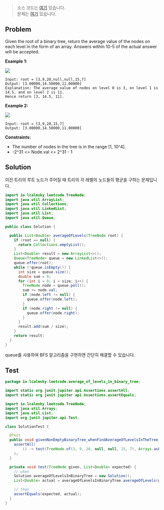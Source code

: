 > 소스 코드는 [여기](https://github.com/lcalmsky/leetcode/blob/master/src/main/java/io/lcalmsky/leetcode/average_of_levels_in_binary_tree/Solution.java) 있습니다.  
> 문제는 [여기](https://leetcode.com/problems/average-of-levels-in-binary-tree/) 있습니다.

## Problem

Given the root of a binary tree, return the average value of the nodes on each level in the form of an array. Answers within 10-5 of the actual answer will be accepted.


**Example 1:**

![](https://assets.leetcode.com/uploads/2021/03/09/avg1-tree.jpg)
```text
Input: root = [3,9,20,null,null,15,7]
Output: [3.00000,14.50000,11.00000]
Explanation: The average value of nodes on level 0 is 3, on level 1 is 14.5, and on level 2 is 11.
Hence return [3, 14.5, 11].
```

**Example 2:**

![](https://assets.leetcode.com/uploads/2021/03/09/avg2-tree.jpg)
```text
Input: root = [3,9,20,15,7]
Output: [3.00000,14.50000,11.00000]
```

**Constraints:**

* The number of nodes in the tree is in the range [1, 10^4].
* -2^31 <= Node.val <= 2^31 - 1

## Solution

이진 트리의 루트 노드가 주어질 때 트리의 각 레벨의 노드들의 평균을 구하는 문제입니다.

```java
import io.lcalmsky.leetcode.TreeNode;
import java.util.ArrayList;
import java.util.Collections;
import java.util.LinkedList;
import java.util.List;
import java.util.Queue;

public class Solution {

  public List<Double> averageOfLevels(TreeNode root) {
    if (root == null) {
      return Collections.emptyList();
    }
    List<Double> result = new ArrayList<>();
    Queue<TreeNode> queue = new LinkedList<>();
    queue.offer(root);
    while (!queue.isEmpty()) {
      int size = queue.size();
      double sum = 0;
      for (int i = 0; i < size; i++) {
        TreeNode node = queue.poll();
        sum += node.val;
        if (node.left != null) {
          queue.offer(node.left);
        }
        if (node.right != null) {
          queue.offer(node.right);
        }
      }
      result.add(sum / size);
    }
    return result;
  }
}

```

queue를 사용하여 BFS 알고리즘을 구현하면 간단히 해결할 수 있습니다.

## Test

```java
package io.lcalmsky.leetcode.average_of_levels_in_binary_tree;

import static org.junit.jupiter.api.Assertions.assertAll;
import static org.junit.jupiter.api.Assertions.assertEquals;

import io.lcalmsky.leetcode.TreeNode;
import java.util.Arrays;
import java.util.List;
import org.junit.jupiter.api.Test;

class SolutionTest {

  @Test
  public void givenNonEmptyBinaryTree_whenFindAverageOfLevelsInTheTree_thenCorrect() {
    assertAll(
        () -> test(TreeNode.of(3, 9, 20, null, null, 15, 7), Arrays.asList(3d, 14.5d, 11d))
    );
  }

  private void test(TreeNode given, List<Double> expected) {
    // when
    Solution averageOfLevelsInBinaryTree = new Solution();
    List<Double> actual = averageOfLevelsInBinaryTree.averageOfLevels(given);

    // then
    assertEquals(expected, actual);
  }
}
```